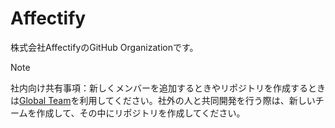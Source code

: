 # Affectify

株式会社AffectifyのGitHub Organizationです。

> [!NOTE]
> 社内向け共有事項：新しくメンバーを追加するときやリポジトリを作成するときは[Global Team](https://github.com/orgs/affectify/teams/global)を利用してください。社外の人と共同開発を行う際は、新しいチームを作成して、その中にリポジトリを作成してください。
